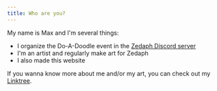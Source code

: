 ```yaml
---
title: Who are you?
---
```

My name is Max and I'm several things:

- I organize the Do-A-Doodle event in the [Zedaph Discord server](https://www.patreon.com/zedaphplays)
- I'm an artist and regularly make art for Zedaph
- I also made this website

If you wanna know more about me and/or my art, you can check out my [Linktree](https://linktr.ee/HungryMaxzilla).
